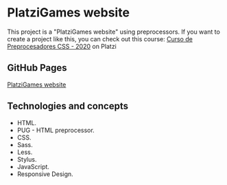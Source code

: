 # PlatziGames website

This project is a "PlatziGames website" using preprocessors. If you want to create a project like this, you can check out this course: [Curso de Preprocesadores CSS - 2020](https://platzi.com/clases/old/preprocesadores/) on Platzi

## GitHub Pages

[PlatziGames website](https://mauriciojcarrillo.github.io/platzi-games-vanilla-preprocessed-website/)

## Technologies and concepts

- HTML.
- PUG - HTML preprocessor.
- CSS.
- Sass.
- Less.
- Stylus.
- JavaScript.
- Responsive Design.

